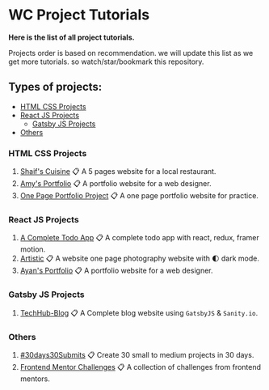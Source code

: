 # WC Project Tutorials

**Here is the list of all project tutorials.**

Projects order is based on recommendation.
we will update this list as we get more tutorials.
so watch/star/bookmark this repository.

## Types of projects:

- [HTML CSS Projects](#html-css-projects)
- [React JS Projects](#react-js-projects)
  - [Gatsby JS Projects](#gatsby-js-projects)
- [Others](#others)

### HTML CSS Projects

1. [Shaif's Cuisine](https://github.com/ShaifArfan/shaif-s-cuisine)
   📋 A 5 pages website for a local restaurant.
1. [Amy's Portfolio](https://github.com/ShaifArfan/AMYs-Portfolio)
   📋 A portfolio website for a web designer.
1. [One Page Portfolio Project](https://github.com/WebCifar/one-page-website-html-css-project-for-practice)
   📋 A one page portfolio website for practice.

### React JS Projects

1. [A Complete Todo App](https://github.com/ShaifArfan/react-todo-app)
   📋 A complete todo app with react, redux, framer motion.
1. [Artistic](https://github.com/ShaifArfan/artistic)
   📋 A website one page photography website with 🌓 dark mode.
1. [Ayan's Portfolio](https://github.com/ShaifArfan/AYANs-portfolio)
   📋 A portfolio website for a web designer.

### Gatsby JS Projects

1. [TechHub-Blog](https://github.com/ShaifArfan/techHub-blog)
   📋 A Complete blog website using `GatsbyJS` & `Sanity.io`.

### Others

1. [#30days30Submits](https://github.com/ShaifArfan/30days30submits)
   📋 Create 30 small to medium projects in 30 days.
1. [Frontend Mentor Challenges](https://github.com/WebCifar/frontend-mentor-challenge)
   📋 A collection of challenges from frontend mentors.

